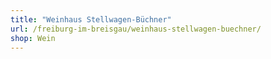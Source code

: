 ```yaml
---
title: "Weinhaus Stellwagen-Büchner"
url: /freiburg-im-breisgau/weinhaus-stellwagen-buechner/
shop: Wein
---
```

